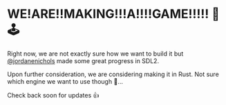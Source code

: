 # WE!ARE!!MAKING!!!A!!!!GAME!!!!! 👾🕹


Right now, we are not exactly sure how we want to build it but [@jordanenichols](https://github.com/jordanenichols/) made some great progress in SDL2.

Upon further consideration, we are considering making it in Rust. Not sure which engine we want to use though 🤷...


Check back soon for updates 👍


